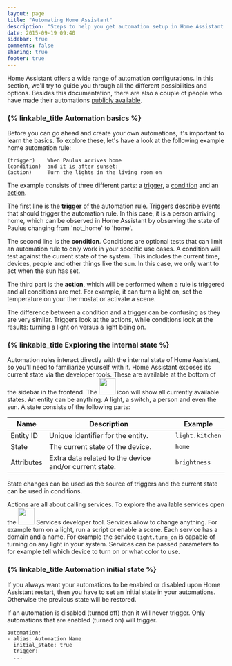 ```yaml
---
layout: page
title: "Automating Home Assistant"
description: "Steps to help you get automation setup in Home Assistant."
date: 2015-09-19 09:40
sidebar: true
comments: false
sharing: true
footer: true
---
```


Home Assistant offers a wide range of automation configurations. In this section, we'll try to guide you through all the different possibilities and options. Besides this documentation, there are also a couple of people who have made their automations [publicly available](/cookbook/#example-configurationyaml).

### {% linkable_title Automation basics %}

Before you can go ahead and create your own automations, it's important to learn the basics. To explore these, let's have a look at the following example home automation rule:

```text
(trigger)    When Paulus arrives home
(condition)  and it is after sunset:
(action)     Turn the lights in the living room on
```

The example consists of three different parts: a [trigger](/docs/automation/trigger/), a [condition](/docs/automation/condition/) and an [action](/docs/automation/action/).

The first line is the **trigger** of the automation rule. Triggers describe events that should trigger the automation rule. In this case, it is a person arriving home, which can be observed in Home Assistant by observing the state of Paulus changing from 'not_home' to 'home'.

The second line is the **condition**. Conditions are optional tests that can limit an automation rule to only work in your specific use cases. A condition will test against the current state of the system. This includes the current time, devices, people and other things like the sun. In this case, we only want to act when the sun has set.

The third part is the **action**, which will be performed when a rule is triggered and all conditions are met. For example, it can turn a light on, set the temperature on your thermostat or activate a scene.

<p class='note'>
The difference between a condition and a trigger can be confusing as they are very similar. Triggers look at the actions, while conditions look at the results: turning a light on versus a light being on.
</p>

### {% linkable_title Exploring the internal state %}

Automation rules interact directly with the internal state of Home Assistant, so you'll need to familiarize yourself with it. Home Assistant exposes its current state via the developer tools. These are available at the bottom of the sidebar in the frontend. The <img src='/images/screenshots/developer-tool-states-icon.png' class='no-shadow' height='38' /> icon will show all currently available states. An entity can be anything. A light, a switch, a person and even the sun. A state consists of the following parts:

| Name | Description | Example |
| ---- | ----- | ---- |
| Entity ID | Unique identifier for the entity. | `light.kitchen`
| State | The current state of the device. | `home`
| Attributes | Extra data related to the device and/or current state. | `brightness`

State changes can be used as the source of triggers and the current state can be used in conditions.

Actions are all about calling services. To explore the available services open the <img src='/images/screenshots/developer-tool-services-icon.png' class='no-shadow' height='38' /> Services developer tool. Services allow to change anything. For example turn on a light, run a script or enable a scene. Each service has a domain and a name. For example the service `light.turn_on` is capable of turning on any light in your system. Services can be passed parameters to for example tell which device to turn on or what color to use.

### {% linkable_title Automation initial state %}

If you always want your automations to be enabled or disabled upon Home Assistant restart, then you have to set an initial state in your automations. Otherwise the previous state will be restored.

If an automation is disabled (turned off) then it will never trigger. Only automations that are enabled (turned on) will trigger.

```text
automation:
- alias: Automation Name
  initial_state: true
  trigger:
  ...
```
